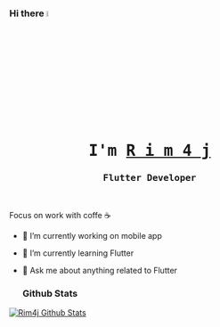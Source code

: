 ### Hi there <a href="https://www.gautamkrishnar.com/"><img src="https://media.giphy.com/media/hvRJCLFzcasrR4ia7z/giphy.gif" width="5%"></a>

 <p align="center"><h1 align="center"><samp> I'm <a href="#"> R i m 4 j </a> </samp></h1></p>
<p align="center"><h3 align="center"><samp>Flutter Developer</samp></h3></p>
<br>
<div>


Focus on work with coffe ☕️

- 🔭 I’m currently working on mobile app
- 🌱 I’m currently learning Flutter
- 💬 Ask me about anything related to Flutter



  ### Github Stats

[![Rim4j Github Stats](https://github-readme-stats.vercel.app/api?username=rim4j&theme=dracula&show_icons=true)](https://github.com/rim4j)






 

